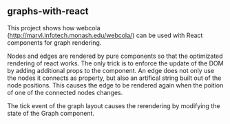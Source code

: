 ## graphs-with-react

This project shows how webcola (http://marvl.infotech.monash.edu/webcola/) can be used with React components for graph rendering.

Nodes and edges are rendered by pure components so that the optimizated rendering of react works. The only trick is to
enforce the update of the DOM by adding additional props to the component. An edge does not only use the nodes it connects as property, but
also an artifical string built out of the node positions. This causes the edge to be rendered again when the poition of one of the connected nodes changes.

The tick event of the graph layout causes the rerendering by modifying the state of the Graph component.